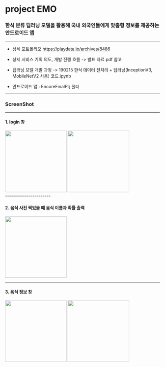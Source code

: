 # project EMO

### 한식 분류 딥러닝 모델을 활용해 국내 외국인들에게 맞춤형 정보를 제공하는 안드로이드 앱

-----------------------------------

- 상세 포트폴리오
https://playdata.io/archives/8486

- 상세 서비스 기획 의도, 개발 진행 흐름 -> 발표 자료 pdf 참고

- 딥러닝 모델 개발 과정 -> 190215 한식 데이터 전처리 + 딥러닝(InceptionV3, MobileNetV2 사용) 코드.ipynb

- 안드로이드 앱 : EncoreFinalPrj 폴더 

---------------------------------

### ScreenShot
----------------------
#### 1. login 창
<div>
  <img width="200" src="https://user-images.githubusercontent.com/35323742/53690505-f07f7700-3dae-11e9-89ff-3cde1a414625.PNG">
  <img width="200" src="https://user-images.githubusercontent.com/35323742/53690507-f5442b00-3dae-11e9-8251-6ac49fa41831.PNG">
</div>
-----------------------

#### 2. 음식 사진 찍었을 때 음식 이름과 확률 출력
<div>
  <img width="200" src="https://user-images.githubusercontent.com/35323742/53690530-a77bf280-3daf-11e9-82c9-6af749a88770.PNG">
</div>

----------------------

#### 3. 음식 정보 창
<div>
  <img width="200" src="https://user-images.githubusercontent.com/35323742/53690505-f07f7700-3dae-11e9-89ff-3cde1a414625.PNG">
  <img width="200" src="https://user-images.githubusercontent.com/35323742/53690507-f5442b00-3dae-11e9-8251-6ac49fa41831.PNG">
  
</div>
